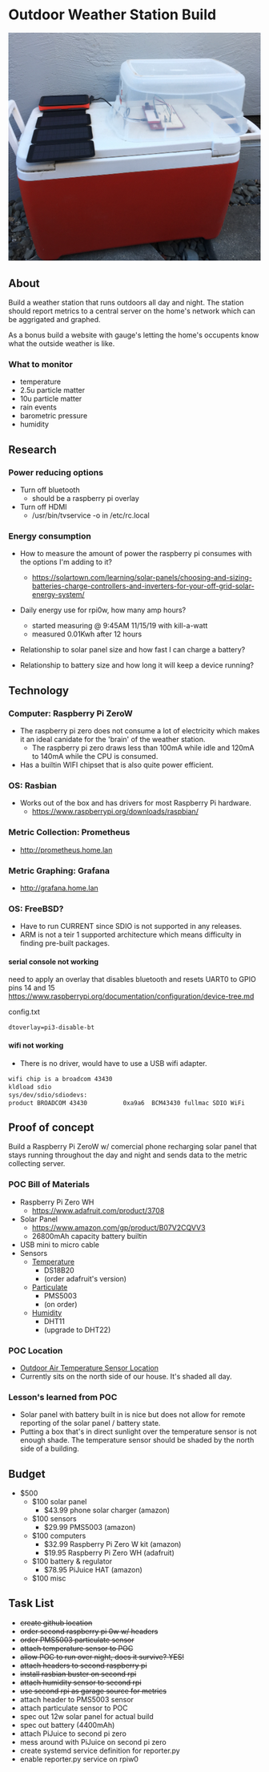 # Outdoor Weather Station Build

![Proof of Concept](images/weather_station_poc.png?raw=true "Proof of Concept")

## About
Build a weather station that runs outdoors all day and night.  The station
should report metrics to a central server on the home's network which can be
aggrigated and graphed.

As a bonus build a website with gauge's letting the home's occupents know what
the outside weather is like.

### What to monitor
- temperature
- 2.5u particle matter
- 10u particle matter
- rain events
- barometric pressure
- humidity


## Research
### Power reducing options
- Turn off bluetooth
    - should be a raspberry pi overlay
- Turn off HDMI
    - /usr/bin/tvservice -o in /etc/rc.local

### Energy consumption
- How to measure the amount of power the raspberry pi consumes with the options I'm adding to it?
    - https://solartown.com/learning/solar-panels/choosing-and-sizing-batteries-charge-controllers-and-inverters-for-your-off-grid-solar-energy-system/

- Daily energy use for rpi0w, how many amp hours?
    - started measuring @ 9:45AM 11/15/19 with kill-a-watt
    - measured 0.01Kwh after 12 hours

- Relationship to solar panel size and how fast I can charge a
battery?

- Relationship to battery size and how long it will keep a device
running?


## Technology
### Computer: Raspberry Pi ZeroW
- The raspberry pi zero does not consume a lot of electricity which makes it an
    ideal canidate for the 'brain' of the weather station.
    - The raspberry pi zero draws less than 100mA while idle and 120mA to 140mA
        while the CPU is consumed.
- Has a builtin WIFI chipset that is also quite power efficient.

### OS: Rasbian
- Works out of the box and has drivers for most Raspberry Pi hardware.
    - https://www.raspberrypi.org/downloads/raspbian/

### Metric Collection: Prometheus
- http://prometheus.home.lan

### Metric Graphing: Grafana
- http://grafana.home.lan

### OS: FreeBSD?
- Have to run CURRENT since SDIO is not supported in any releases.
- ARM is not a teir 1 supported architecture which means difficulty in finding pre-built packages.

#### serial console not working
need to apply an overlay that disables bluetooth and resets UART0 to GPIO pins
14 and 15
https://www.raspberrypi.org/documentation/configuration/device-tree.md

config.txt
```
dtoverlay=pi3-disable-bt
```

#### wifi not working
- There is no driver, would have to use a USB wifi adapter.
```
wifi chip is a broadcom 43430
kldload sdio
sys/dev/sdio/sdiodevs:
product BROADCOM 43430          0xa9a6  BCM43430 fullmac SDIO WiFi
```

## Proof of concept
Build a Raspberry Pi ZeroW w/ comercial phone recharging solar panel that stays
running throughout the day and night and sends data to the metric collecting
server.


### POC Bill of Materials
- Raspberry Pi Zero WH
    - https://www.adafruit.com/product/3708
- Solar Panel
    - https://www.amazon.com/gp/product/B07V2CQVV3
    - 26800mAh capacity battery builtin
- USB mini to micro cable
- Sensors
    - [Temperature](https://www.adafruit.com/product/381)
        - DS18B20
        - (order adafruit's version)
    - [Particulate](https://www.amazon.com/gp/product/B07S5YX84W)
        - PMS5003
        - (on order)
    - [Humidity](https://www.adafruit.com/product/386)
        - DHT11
        - (upgrade to DHT22)

### POC Location
- [Outdoor Air Temperature Sensor Location](https://www.kele.com/content/blog/outside-air-temperature-sensor-location)
- Currently sits on the north side of our house.  It's shaded all day.

### Lesson's learned from POC
- Solar panel with battery built in is nice but does not allow for remote
    reporting of the solar panel / battery state.
- Putting a box that's in direct sunlight over the temperature sensor is not
    enough shade.  The temperature sensor should be shaded by the north side of
    a building.


## Budget
- $500
    - $100 solar panel 
        - $43.99 phone solar charger (amazon)
    - $100 sensors
        - $29.99 PMS5003 (amazon)
    - $100 computers
        - $32.99 Raspberry Pi Zero W kit (amazon)
        - $19.95 Raspberry Pi Zero WH (adafruit)
    - $100 battery & regulator
        - $78.95 PiJuice HAT (amazon)
    - $100 misc


## Task List
- ~~create github location~~
- ~~order second raspberry pi 0w w/ headers~~
- ~~order PMS5003 particulate sensor~~
- ~~attach temperature sensor to POC~~
- ~~allow POC to run over night, does it survive?  YES!~~
- ~~attach headers to second raspberry pi~~
- ~~install rasbian buster on second rpi~~
- ~~attach humidity sensor to second rpi~~
- ~~use second rpi as garage source for metrics~~
- attach header to PMS5003 sensor
- attach particulate sensor to POC
- spec out 12w solar panel for actual build
- spec out battery (4400mAh)
- attach PiJuice to second pi zero
- mess around with PiJuice on second pi zero
- create systemd service definition for reporter.py
- enable reporter.py service on rpiw0
